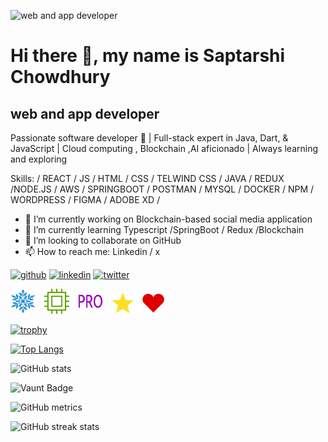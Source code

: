 
![web and app developer](https://pbs.twimg.com/profile_banners/1510632132875460624/1711036254/1080x360)
# Hi there 👋,  my name is Saptarshi Chowdhury
## web and app developer
 
Passionate software developer 🚀 | Full-stack expert in Java, Dart, & JavaScript | Cloud computing , Blockchain ,AI aficionado | Always learning and exploring

Skills:  / REACT / JS / HTML / CSS / TELWIND CSS / JAVA / REDUX /NODE.JS / AWS / SPRINGBOOT / POSTMAN /  MYSQL / DOCKER /  NPM / WORDPRESS / FIGMA / ADOBE XD / 

- 🔭 I’m currently working on Blockchain-based social media application 
- 🌱 I’m currently learning Typescript /SpringBoot / Redux /Blockchain  
- 👯 I’m looking to collaborate on GitHub 
- 📫 How to reach me: Linkedin / x  


[<img src='https://cdn.jsdelivr.net/npm/simple-icons@3.0.1/icons/github.svg' alt='github' height='40'>](https://github.com/@1saptarshi)  [<img src='https://cdn.jsdelivr.net/npm/simple-icons@3.0.1/icons/linkedin.svg' alt='linkedin' height='40'>](https://www.linkedin.com/in/@SaptarshiChowdhury/)  [<img src='https://cdn.jsdelivr.net/npm/simple-icons@3.0.1/icons/twitter.svg' alt='twitter' height='40'>](https://twitter.com/@saptarshi177)  

<a href='https://archiveprogram.github.com/'><img src='https://raw.githubusercontent.com/acervenky/animated-github-badges/master/assets/acbadge.gif' width='40' height='40'></a> <a href='https://docs.github.com/en/developers'><img src='https://raw.githubusercontent.com/acervenky/animated-github-badges/master/assets/devbadge.gif' width='40' height='40'></a> <a href='https://github.com/pricing'><img src='https://raw.githubusercontent.com/acervenky/animated-github-badges/master/assets/pro.gif' width='40' height='40'></a> <a href='https://stars.github.com/'><img src='https://raw.githubusercontent.com/acervenky/animated-github-badges/master/assets/starbadge.gif' width='35' height='35'></a> <a href='https://docs.github.com/en/github/supporting-the-open-source-community-with-github-sponsors'><img src='https://raw.githubusercontent.com/acervenky/animated-github-badges/master/assets/sponsorbadge.gif' width='35' height='35'></a> 

[![trophy](https://github-profile-trophy.vercel.app/?username=@1saptarshi)](https://github.com/ryo-ma/github-profile-trophy)

[![Top Langs](https://github-readme-stats.vercel.app/api/top-langs/?username=@1saptarshi)](https://github.com/anuraghazra/github-readme-stats)

![GitHub stats](https://github-readme-stats.vercel.app/api?username=@1saptarshi&show_icons=true&count_private=true)  

![Vaunt Badge](https://api.vaunt.dev/v1/github/entities/@1saptarshi/contributions?format=svg&private=true)  

![GitHub metrics](https://metrics.lecoq.io/@1saptarshi)  

![GitHub streak stats](https://streak-stats.demolab.com/?user=@1saptarshi)  

